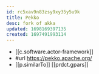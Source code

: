 ```yaml
---
id: rc5xav9n83zsy9xy35y5u9k
title: Pekko
desc: fork of akka
updated: 1698169397135
created: 1697491993114
---
```


- [[c.software.actor-framework]]
- #url https://pekko.apache.org/
- [[p.similarTo]] [[prdct.gpars]]
